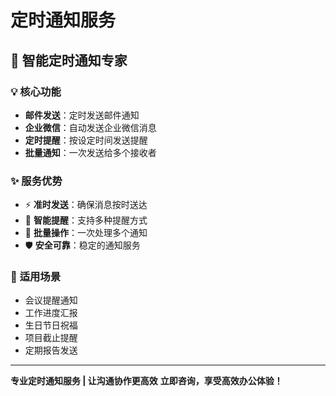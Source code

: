 # 定时通知服务

## 🎯 **智能定时通知专家**

### 💡 **核心功能**
- **邮件发送**：定时发送邮件通知
- **企业微信**：自动发送企业微信消息
- **定时提醒**：按设定时间发送提醒
- **批量通知**：一次发送给多个接收者

### ✨ **服务优势**
- ⚡ **准时发送**：确保消息按时送达
- 🎯 **智能提醒**：支持多种提醒方式
- 💼 **批量操作**：一次处理多个通知
- 🛡️ **安全可靠**：稳定的通知服务

### 🎨 **适用场景**
- 会议提醒通知
- 工作进度汇报
- 生日节日祝福
- 项目截止提醒
- 定期报告发送

---

**专业定时通知服务 | 让沟通协作更高效**
**立即咨询，享受高效办公体验！**